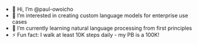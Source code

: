 - 👋 Hi, I’m @paul-owoicho
- 👀 I’m interested in creating custom language models for enterprise use cases
- 🌱 I’m currently learning natural language processing from first principles
- ⚡ Fun fact: I walk at least 10K steps daily - my PB is a 100K!

<!---
paul-owoicho/paul-owoicho is a ✨ special ✨ repository because its `README.md` (this file) appears on your GitHub profile.
You can click the Preview link to take a look at your changes.
--->
